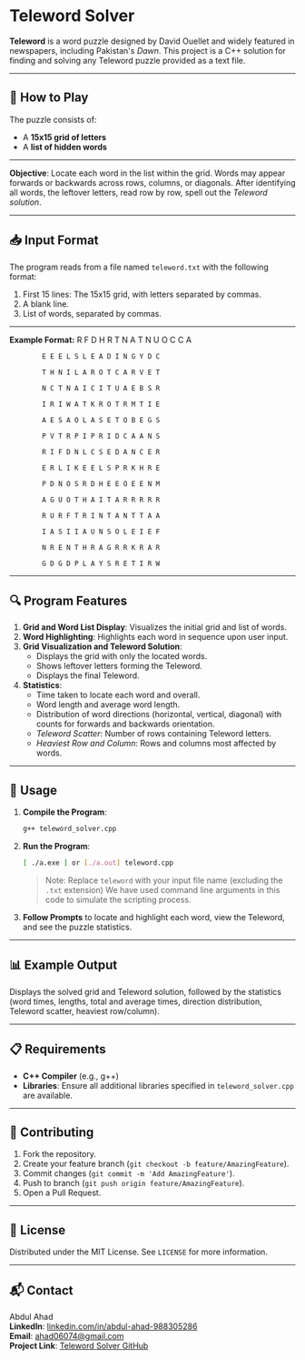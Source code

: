 # Teleword Solver

**Teleword** is a word puzzle designed by David Ouellet and widely featured in newspapers, including Pakistan's *Dawn*. This project is a C++ solution for finding and solving any Teleword puzzle provided as a text file.

---

## 🧩 How to Play

The puzzle consists of:
- A **15x15 grid of letters**
- A **list of hidden words**

---

**Objective**: Locate each word in the list within the grid. Words may appear forwards or backwards across rows, columns, or diagonals. After identifying all words, the leftover letters, read row by row, spell out the *Teleword solution*.

---

## 📥 Input Format

The program reads from a file named `teleword.txt` with the following format:
1. First 15 lines: The 15x15 grid, with letters separated by commas.
2. A blank line.
3. List of words, separated by commas.

---

**Example Format:**
            R F D H R T N A T N U O C C A
            
            E E E L S L E A D I N G Y D C
            
            T H N I L A R O T C A R V E T
            
            N C T N A I C I T U A E B S R
            
            I R I W A T K R O T R M T I E
            
            A E S A O L A S E T O B E G S
            
            P V T R P I P R I D C A A N S
            
            R I F D N L C S E D A N C E R
            
            E R L I K E E L S P R K H R E
            
            P D N O S R D H E E O E E N M
            
            A G U O T H A I T A R R R R R
            
            R U R F T R I N T A N T T A A
            
            I A S I I A U N S O L E I E F
            
            N R E N T H R A G R R K R A R
            
            G D G D P L A Y S R E T I R W

---

## 🔍 Program Features

1. **Grid and Word List Display**: Visualizes the initial grid and list of words.
2. **Word Highlighting**: Highlights each word in sequence upon user input.
3. **Grid Visualization and Teleword Solution**:
    - Displays the grid with only the located words.
    - Shows leftover letters forming the Teleword.
    - Displays the final Teleword.
4. **Statistics**:
    - Time taken to locate each word and overall.
    - Word length and average word length.
    - Distribution of word directions (horizontal, vertical, diagonal) with counts for forwards and backwards orientation.
    - *Teleword Scatter*: Number of rows containing Teleword letters.
    - *Heaviest Row and Column*: Rows and columns most affected by words.

---

## 🚀 Usage

1. **Compile the Program**:
    ```sh
    g++ teleword_solver.cpp
    ```

2. **Run the Program**:
    ```sh
    [ ./a.exe ] or [./a.out] teleword.cpp
    ```
    > Note: Replace `teleword` with your input file name (excluding the `.txt` extension) We have used command line arguments in this code to simulate the scripting process.

3. **Follow Prompts** to locate and highlight each word, view the Teleword, and see the puzzle statistics.

---

## 📊 Example Output

Displays the solved grid and Teleword solution, followed by the statistics (word times, lengths, total and average times, direction distribution, Teleword scatter, heaviest row/column).

---

## 📋 Requirements

- **C++ Compiler** (e.g., g++)
- **Libraries**: Ensure all additional libraries specified in `teleword_solver.cpp` are available.

---

## 🤝 Contributing

1. Fork the repository.
2. Create your feature branch (`git checkout -b feature/AmazingFeature`).
3. Commit changes (`git commit -m 'Add AmazingFeature'`).
4. Push to branch (`git push origin feature/AmazingFeature`).
5. Open a Pull Request.

---

## 📜 License

Distributed under the MIT License. See `LICENSE` for more information.

---

## 📬 Contact

Abdul Ahad  
**LinkedIn**: [linkedin.com/in/abdul-ahad-988305286](https://www.linkedin.com/in/abdul-ahad-988305286/)  
**Email**: [ahad06074@gmail.com](mailto:ahad06074@gmail.com)  
**Project Link**: [Teleword Solver GitHub](https://github.com/AbdulAHAD968/Tele-Word-Game-in-c-/blob/main/main.cpp)  
